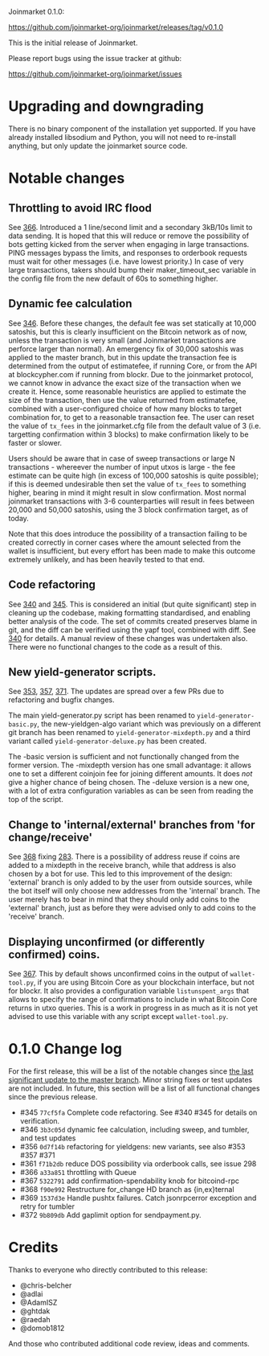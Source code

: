 Joinmarket 0.1.0:

  <https://github.com/joinmarket-org/joinmarket/releases/tag/v0.1.0>

This is the initial release of Joinmarket.

Please report bugs using the issue tracker at github:

  <https://github.com/joinmarket-org/joinmarket/issues>

Upgrading and downgrading
=========================

There is no binary component of the installation yet supported. If you have already
installed libsodium and Python, you will not need to re-install anything, but
only update the joinmarket source code.


Notable changes
===============

Throttling to avoid IRC flood
------------------------------------

See [366](https://github.com/joinmarket-org/joinmarket/issues/366). Introduced a 1 line/second limit and a secondary 3kB/10s limit to data
sending. It is hoped that this will reduce or remove the possibility of bots getting
kicked from the server when engaging in large transactions. PING messages bypass
the limits, and responses to orderbook requests must wait for other messages (i.e.
have lowest priority.) In case of very large transactions, takers should bump their
maker_timeout_sec variable in the config file from the new default of 60s to something
higher.

Dynamic fee calculation
-----------------------------------------

See [346](https://github.com/joinmarket-org/joinmarket/issues/346). Before these changes, the default fee was set statically at 10,000 satoshis, but this
is clearly insufficient on the Bitcoin network as of now, unless the transaction is
very small (and Joinmarket transactions are perforce larger than normal). An emergency
fix of 30,000 satoshis was applied to the master branch, but in this update the
transaction fee is determined from the output of estimatefee, if running Core, or from
the API at blockcypher.com if running from blockr. Due to the joinmarket protocol, we
cannot know in advance the exact size of the transaction when we create it. Hence,
some reasonable heuristics are applied to estimate the size of the transaction, then
use the value returned from estimatefee, combined with a user-configured choice of
how many blocks to target combination for, to get to a reasonable transaction fee.
The user can reset the value of `tx_fees` in the joinmarket.cfg file from the default
value of 3 (i.e. targetting confirmation within 3 blocks) to make confirmation likely
to be faster or slower.

Users should be aware that in case of sweep transactions or large N transactions - whereever
the number of input utxos is large - the fee estimate can be quite high (in excess of 100,000
satoshis is quite possible); if this is deemed undesirable then set the value of `tx_fees` to
something higher, bearing in mind it might result in slow confirmation. Most normal joinmarket
transactions with 3-6 counterparties will result in fees between 20,000 and 50,000 satoshis,
using the 3 block confirmation target, as of today.

Note that this does introduce the possibility of a transaction failing to be created
correctly in corner cases where the amount selected from the wallet is insufficient,
but every effort has been made to make this outcome extremely unlikely, and has been
heavily tested to that end.

Code refactoring
-----------------------------------

See [340](https://github.com/joinmarket-org/joinmarket/issues/340) and
[345](https://github.com/joinmarket-org/joinmarket/issues/345).
This is considered an initial (but quite significant) step in cleaning
up the codebase, making formatting standardised, and enabling better analysis of the code.
The set of commits created preserves blame in git, and the diff can be verified using
the yapf tool, combined with diff. See [340](https://github.com/joinmarket-org/joinmarket/issues/340)
for details. A manual review of these changes
was undertaken also. There were no functional changes to the code as a result of this.

New yield-generator scripts.
-----------------------------------

See [353](https://github.com/joinmarket-org/joinmarket/issues/353),
[357](https://github.com/joinmarket-org/joinmarket/issues/357),
[371](https://github.com/joinmarket-org/joinmarket/issues/371).
The updates are spread over a few PRs due to refactoring
and bugfix changes.

The main yield-generator.py script has been renamed to
`yield-generator-basic.py`, the new-yieldgen-algo variant which was previously on a different
git branch has been renamed to `yield-generator-mixdepth.py` and a third variant called
`yield-generator-deluxe.py` has been created.

The -basic version is sufficient and not functionally changed from the former version.
The -mixdepth version has one small advantage: it allows one to set a different coinjoin
fee for joining different amounts. It does *not* give a higher chance of being chosen.
The -deluxe version is a new one, with a lot of extra configuration variables as can
be seen from reading the top of the script.

Change to 'internal/external' branches from 'for change/receive'
-----------------------------------

See [368](https://github.com/joinmarket-org/joinmarket/issues/368) fixing
[283](https://github.com/joinmarket-org/joinmarket/issues/283).
There is a possibility of address reuse if coins are added
to a mixdepth in the receive branch, while that address is also chosen by a bot for use.
This led to this improvement of the design: 'external' branch is only added to by the
user from outside sources, while the bot itself will only choose new addresses from the
'internal' branch. The user merely has to bear in mind that they should only add coins
to the 'external' branch, just as before they were advised only to add coins to the
'receive' branch.

Displaying unconfirmed (or differently confirmed) coins.
-----------------------------------

See [367](https://github.com/joinmarket-org/joinmarket/issues/367).
This by default shows unconfirmed coins in the output of `wallet-tool.py`,
if you are using Bitcoin Core as your blockchain interface, but not for blockr.
It also provides a configuration variable `listunspent_args` that allows to specify
the range of confirmations to include in what Bitcoin Core returns in utxo queries.
This is a work in progress in as much as it is not yet advised to use this variable
with any script except `wallet-tool.py`.


0.1.0 Change log
=================

For the first release, this will be a list of the notable changes since
[the last significant update to the master branch](https://github.com/JoinMarket-Org/joinmarket/commit/2ef37996f90d3c4ea3ca7880a1619a182e710e67).
Minor string fixes or test updates are not included. In future, this section will be
a list of all functional changes since the previous release.

- #345 `77cf5fa` Complete code refactoring. See #340 #345 for details on verification.
- #346 `3b3c05d` dynamic fee calculation, including sweep, and tumbler, and test updates
- #356 `0d7f14b` refactoring for yieldgens: new variants, see also #353 #357 #371
- #361 `f71b2db`  reduce DOS possibility via orderbook calls, see issue 298
- #366 `a33a851`  throttling with Queue
- #367 `5322791`  add confirmation-spendability knob for bitcoind-rpc
- #368 `f90e992`  Restructure for_change HD branch as {in,ex}ternal
- #369 `1537d3e`  Handle pushtx failures. Catch jsonrpcerror exception and retry for tumbler
- #372 `9b809db`  Add gaplimit option for sendpayment.py.


Credits
=======

Thanks to everyone who directly contributed to this release:

- @chris-belcher
- @adlai
- @AdamISZ
- @ghtdak
- @raedah
- @domob1812

And those who contributed additional code review, ideas and comments.
